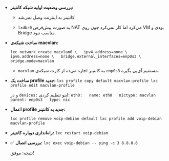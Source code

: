 - **بررسی وضعیت اولیه شبکه کانتینر:**
    
    - کانتینر به اینترنت وصل نمی‌شد.
        
    - `lxdbr0` به صورت پیش‌فرض NAT می‌کرد اما کار نمی‌کرد چون روی VM بودی و Bridge مناسب نبود.
        
- **ساخت شبکه‌ی macvlan:**
    
    `lxc network create macvlan0 \   ipv4.address=none \   ipv6.address=none \   bridge.external_interfaces=enp0s3 \   bridge.mode=macvlan`
    
    - `macvlan` به کانتینر اجازه می‌ده از کارت شبکه‌ی `enp0s3` مستقیم آی‌پی بگیره.
        
- **ساخت یک profile جدید:**
    `lxc profile copy default macvlan-profile lxc profile edit macvlan-profile`
    
    و در `devices:` اینو تنظیم کردی:
    `eth0:   name: eth0   nictype: macvlan   parent: enp0s3   type: nic`
    
- **اعمال profile جدید به کانتینر:**
    
    `lxc profile remove voip-debian default lxc profile add voip-debian macvlan-profile`
    
- **راه‌اندازی دوباره کانتینر:**
    `lxc restart voip-debian`
    
- ✅ **بررسی اتصال:**
    `lxc exec voip-debian -- ping -c 3 8.8.8.8`

    نتیجه: موفق!